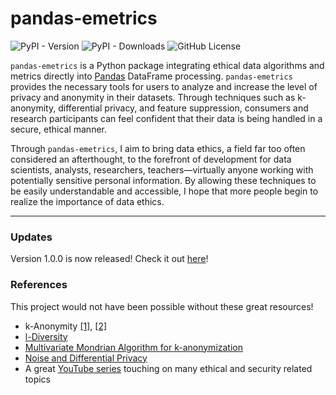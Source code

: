 # pandas-emetrics
![PyPI - Version](https://img.shields.io/pypi/v/pandas-emetrics)
![PyPI - Downloads](https://img.shields.io/pypi/dm/pandas-emetrics)
![GitHub License](https://img.shields.io/github/license/nkasica/pandas-emetrics)

`pandas-emetrics` is a Python package integrating ethical data algorithms and metrics directly into [Pandas](https://pandas.pydata.org/docs/) DataFrame processing. `pandas-emetrics` provides the necessary tools for users to analyze and increase the level of privacy and anonymity in their datasets. Through techniques such as k-anonymity, differential privacy, and feature suppression, consumers and research participants can feel confident that their data is being handled in a secure, ethical manner.

Through `pandas-emetrics`, I aim to bring data ethics, a field far too often considered an afterthought, to the forefront of development for data scientists, analysts, researchers, teachers—virtually anyone working with potentially sensitive personal information. By allowing these techniques to be easily understandable and accessible, I hope that more people begin to realize the importance of data ethics.

---

### Updates
Version 1.0.0 is now released! Check it out [here](https://pypi.org/project/pandas-emetrics/)!

### References
This project would not have been possible without these great resources! 
- k-Anonymity [[1]](https://www.immuta.com/blog/k-anonymity-everything-you-need-to-know-2021-guide/), [[2]](https://epic.org/wp-content/uploads/privacy/reidentification/Sweeney_Article.pdf)
- [l-Diversity](https://personal.utdallas.edu/~muratk/courses/privacy08f_files/ldiversity.pdf)
- [Multivariate Mondrian Algorithm for k-anonymization](https://pages.cs.wisc.edu/~lefevre/MultiDim.pdf)
- [Noise and Differential Privacy](https://arxiv.org/pdf/1309.3958)
- A great [YouTube series](https://www.youtube.com/playlist?list=PLZeK3TZueogEhGK0kTztL5ALQ_MkxgFCv) touching on many ethical and security related topics
